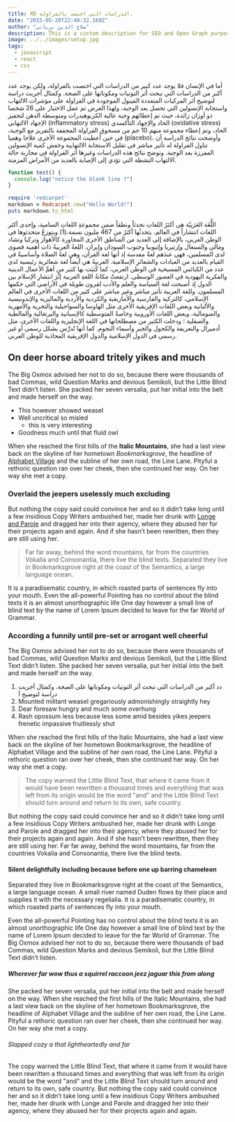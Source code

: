 ```yaml
---
title: XD الدراسات التي اختصت بالفراولة،
date: "2015-05-28T22:40:32.169Z"
author: "صلاح الدين برياني"
description: This is a custom description for SEO and Open Graph purposes, rather than the default generated excerpt. Simply add a description field to the frontmatter.
image: ../../images/setup.jpg
tags:
  - javascript
  - react
  - css
---
```


أما في الإنسان فلا يوجد عدد كبير من الدراسات التي اختصت بالفراولة، ولكن يوجد عدد أكبر من الدراسات التي تبحث أثر التوتيات ومكوناتها على الصحة. وكمثال أجريت دراسة لتوضيح أثر المركبات المتعددة الفينول الموجودة في الفراولة على مؤشرات الالتهاب واستجابة الإنسولين التي تحصل بعد الوجبة، ولهذا الغرض تم عمل الاختبار على 26 شخصا ذو أوزان زائدة، حيث تم إعطائهم وجبة عالية الكربوهيدرات ومتوسطة الدهن لتحفيز الإجهاد الالتهابي (inflammatory stress) الحاد والإجهاد التأكسدي (oxidative stress) الحاد، وتم إعطاء مجموعة منهم 10 جم من مسحوق الفراولة المجففة بالتفريز مع الوجبة، في حين أعطيت المجموعة الأخرى علاجا وهميا (placebo)، وأوضحت نتائج الدراسة أن تناول الفراولة له تأثير مباشر في تقليل الاستجابة الالتهابية وخفض كمية الإنسولين المفرزة بعد الوجبة. وتوضح نتائج هذه الدراسات وغيرها أثر الفراولة في محاربة حالة الالتهاب النشطة التي تؤدي إلى الإصابة بالعديد من الأمراض المزمنة.

```javascript
function test() {
  console.log("notice the blank line ?")
}
```

```ruby
require 'redcarpet'
markdown = Redcarpet.new("Hello World!")
puts markdown.to_html
```

اللُّغَة العَرَبِيّة هي أكثرُ اللغاتِ تحدثاً ونطقاً ضمن مجموعةِ اللغاتِ السامية، وإحدى أكثر اللغات انتشاراً في العالم، يتحدثُها أكثرُ من 467 مليون نسمة،(1) ويتوزعُ متحدثوها في الوطن العربي، بالإضافة إلى العديد من المناطق الأخرى المجاورة كالأهواز وتركيا وتشاد ومالي والسنغال وإرتيريا وإثيوبيا وجنوب السودان وإيران. اللغةُ العربيةُ ذات أهمية قصوى لدى المسلمين، فهي عندَهم لغةٌ مقدسة إذ أنها لغة القرآن، وهي لغةُ الصلاة وأساسيةٌ في القيام بالعديد من العبادات والشعائرِ الإسلامية. العربيةُ هي أيضاً لغة شعائرية رئيسية لدى عدد من الكنائس المسيحية في الوطن العربي، كما كُتبَت بها كثير من أهمِّ الأعمال الدينية والفكرية اليهودية في العصور الوسطى. ارتفعتْ مكانةُ اللغةِ العربية إثْرَ انتشارِ الإسلام بين الدول إذ أصبحت لغة السياسة والعلم والأدب لقرون طويلة في الأراضي التي حكمها المسلمون. وللغة العربية تأثير مباشر وغير مباشر على كثير من اللغات الأخرى في العالم الإسلامي، كالتركية والفارسية والأمازيغية والكردية والأردية والماليزية والإندونيسية والألبانية وبعض اللغات الإفريقية الأخرى مثل الهاوسا والسواحيلية والتجرية والأمهرية والصومالية، وبعض اللغات الأوروبية وخاصةً المتوسطية كالإسبانية والبرتغالية والمالطية والصقلية ؛ ودخلت الكثير من مصطلحاتها في اللغة الإنجليزية واللغات الأخرى، مثل أدميرال والتعريفة والكحول والجبر وأسماء النجوم. كما أنها تُدرَّس بشكل رسمي أو غير رسمي في الدول الإسلامية والدول الإفريقية المحاذية للوطن العربي.

## On deer horse aboard tritely yikes and much

The Big Oxmox advised her not to do so, because there were thousands of bad
Commas, wild Question Marks and devious Semikoli, but the Little Blind Text
didn’t listen. She packed her seven versalia, put her initial into the belt and
made herself on the way.

- This however showed weasel
- Well uncritical so misled
  - this is very interesting
- Goodness much until that fluid owl

When she reached the first hills of the **Italic Mountains**, she had a last
view back on the skyline of her hometown _Bookmarksgrove_, the headline of
[Alphabet Village](http://google.com) and the subline of her own road, the Line
Lane. Pityful a rethoric question ran over her cheek, then she continued her
way. On her way she met a copy.

### Overlaid the jeepers uselessly much excluding

But nothing the copy said could convince her and so it didn’t take long until a
few insidious Copy Writers ambushed her, made her drunk with
[Longe and Parole](http://google.com) and dragged her into their agency, where
they abused her for their projects again and again. And if she hasn’t been
rewritten, then they are still using her.

> Far far away, behind the word mountains, far from the countries Vokalia and
> Consonantia, there live the blind texts. Separated they live in Bookmarksgrove
> right at the coast of the Semantics, a large language ocean.

It is a paradisematic country, in which roasted parts of sentences fly into your
mouth. Even the all-powerful Pointing has no control about the blind texts it is
an almost unorthographic life One day however a small line of blind text by the
name of Lorem Ipsum decided to leave for the far World of Grammar.

### According a funnily until pre-set or arrogant well cheerful

The Big Oxmox advised her not to do so, because there were thousands of bad
Commas, wild Question Marks and devious Semikoli, but the Little Blind Text
didn’t listen. She packed her seven versalia, put her initial into the belt and
made herself on the way.

1. دد أكبر من الدراسات التي تبحث أثر التوتيات ومكوناتها على الصحة. وكمثال أجريت دراسة لتوضيح أ
2. Mounted militant weasel gregariously admonishingly straightly hey
3. Dear foresaw hungry and much some overhung
4. Rash opossum less because less some amid besides yikes jeepers frenetic
   impassive fruitlessly shut

When she reached the first hills of the Italic Mountains, she had a last view
back on the skyline of her hometown Bookmarksgrove, the headline of Alphabet
Village and the subline of her own road, the Line Lane. Pityful a rethoric
question ran over her cheek, then she continued her way. On her way she met a
copy.

> The copy warned the Little Blind Text, that where it came from it would have
> been rewritten a thousand times and everything that was left from its origin
> would be the word "and" and the Little Blind Text should turn around and
> return to its own, safe country.

But nothing the copy said could convince her and so it didn’t take long until a
few insidious Copy Writers ambushed her, made her drunk with Longe and Parole
and dragged her into their agency, where they abused her for their projects
again and again. And if she hasn’t been rewritten, then they are still using
her. Far far away, behind the word mountains, far from the countries Vokalia and
Consonantia, there live the blind texts.

#### Silent delightfully including because before one up barring chameleon

Separated they live in Bookmarksgrove right at the coast of the Semantics, a
large language ocean. A small river named Duden flows by their place and
supplies it with the necessary regelialia. It is a paradisematic country, in
which roasted parts of sentences fly into your mouth.

Even the all-powerful Pointing has no control about the blind texts it is an
almost unorthographic life One day however a small line of blind text by the
name of Lorem Ipsum decided to leave for the far World of Grammar. The Big Oxmox
advised her not to do so, because there were thousands of bad Commas, wild
Question Marks and devious Semikoli, but the Little Blind Text didn’t listen.

##### Wherever far wow thus a squirrel raccoon jeez jaguar this from along

She packed her seven versalia, put her initial into the belt and made herself on
the way. When she reached the first hills of the Italic Mountains, she had a
last view back on the skyline of her hometown Bookmarksgrove, the headline of
Alphabet Village and the subline of her own road, the Line Lane. Pityful a
rethoric question ran over her cheek, then she continued her way. On her way she
met a copy.

###### Slapped cozy a that lightheartedly and far

The copy warned the Little Blind Text, that where it came from it would have
been rewritten a thousand times and everything that was left from its origin
would be the word "and" and the Little Blind Text should turn around and return
to its own, safe country. But nothing the copy said could convince her and so it
didn’t take long until a few insidious Copy Writers ambushed her, made her drunk
with Longe and Parole and dragged her into their agency, where they abused her
for their projects again and again.
